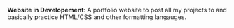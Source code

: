 
**Website in Developement**:
A portfolio website to post all my projects to and basically practice HTML/CSS and other formatting langauges. 
